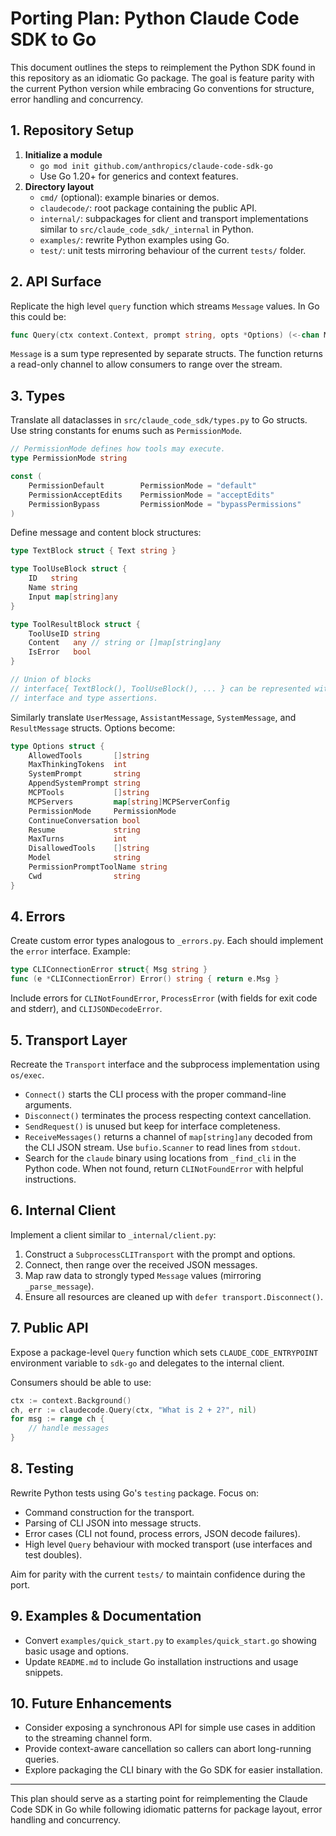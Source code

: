 # Porting Plan: Python Claude Code SDK to Go

This document outlines the steps to reimplement the Python SDK found in this
repository as an idiomatic Go package. The goal is feature parity with the
current Python version while embracing Go conventions for structure, error
handling and concurrency.

## 1. Repository Setup

1. **Initialize a module**
   - `go mod init github.com/anthropics/claude-code-sdk-go`
   - Use Go 1.20+ for generics and context features.
2. **Directory layout**
   - `cmd/` (optional): example binaries or demos.
   - `claudecode/`: root package containing the public API.
   - `internal/`: subpackages for client and transport implementations similar
     to `src/claude_code_sdk/_internal` in Python.
   - `examples/`: rewrite Python examples using Go.
   - `test/`: unit tests mirroring behaviour of the current `tests/` folder.

## 2. API Surface

Replicate the high level `query` function which streams `Message` values.
In Go this could be:

```go
func Query(ctx context.Context, prompt string, opts *Options) (<-chan Message, error)
```

`Message` is a sum type represented by separate structs. The function returns a
read-only channel to allow consumers to range over the stream.

## 3. Types

Translate all dataclasses in `src/claude_code_sdk/types.py` to Go structs.
Use string constants for enums such as `PermissionMode`.

```go
// PermissionMode defines how tools may execute.
type PermissionMode string

const (
    PermissionDefault        PermissionMode = "default"
    PermissionAcceptEdits    PermissionMode = "acceptEdits"
    PermissionBypass         PermissionMode = "bypassPermissions"
)
```

Define message and content block structures:

```go
type TextBlock struct { Text string }

type ToolUseBlock struct {
    ID   string
    Name string
    Input map[string]any
}

type ToolResultBlock struct {
    ToolUseID string
    Content   any // string or []map[string]any
    IsError   bool
}

// Union of blocks
// interface{ TextBlock(), ToolUseBlock(), ... } can be represented with an
// interface and type assertions.
```

Similarly translate `UserMessage`, `AssistantMessage`, `SystemMessage`, and
`ResultMessage` structs.
Options become:

```go
type Options struct {
    AllowedTools       []string
    MaxThinkingTokens  int
    SystemPrompt       string
    AppendSystemPrompt string
    MCPTools           []string
    MCPServers         map[string]MCPServerConfig
    PermissionMode     PermissionMode
    ContinueConversation bool
    Resume             string
    MaxTurns           int
    DisallowedTools    []string
    Model              string
    PermissionPromptToolName string
    Cwd                string
}
```

## 4. Errors

Create custom error types analogous to `_errors.py`. Each should implement the
`error` interface. Example:

```go
type CLIConnectionError struct{ Msg string }
func (e *CLIConnectionError) Error() string { return e.Msg }
```

Include errors for `CLINotFoundError`, `ProcessError` (with fields for exit code
and stderr), and `CLIJSONDecodeError`.

## 5. Transport Layer

Recreate the `Transport` interface and the subprocess implementation using
`os/exec`.

- `Connect()` starts the CLI process with the proper command-line arguments.
- `Disconnect()` terminates the process respecting context cancellation.
- `SendRequest()` is unused but keep for interface completeness.
- `ReceiveMessages()` returns a channel of `map[string]any` decoded from the
  CLI JSON stream. Use `bufio.Scanner` to read lines from `stdout`.
- Search for the `claude` binary using locations from `_find_cli` in the Python
  code. When not found, return `CLINotFoundError` with helpful instructions.

## 6. Internal Client

Implement a client similar to `_internal/client.py`:

1. Construct a `SubprocessCLITransport` with the prompt and options.
2. Connect, then range over the received JSON messages.
3. Map raw data to strongly typed `Message` values (mirroring `_parse_message`).
4. Ensure all resources are cleaned up with `defer transport.Disconnect()`.

## 7. Public API

Expose a package-level `Query` function which sets `CLAUDE_CODE_ENTRYPOINT`
environment variable to `sdk-go` and delegates to the internal client.

Consumers should be able to use:

```go
ctx := context.Background()
ch, err := claudecode.Query(ctx, "What is 2 + 2?", nil)
for msg := range ch {
    // handle messages
}
```

## 8. Testing

Rewrite Python tests using Go's `testing` package. Focus on:

- Command construction for the transport.
- Parsing of CLI JSON into message structs.
- Error cases (CLI not found, process errors, JSON decode failures).
- High level `Query` behaviour with mocked transport (use interfaces and test
  doubles).

Aim for parity with the current `tests/` to maintain confidence during the port.

## 9. Examples & Documentation

- Convert `examples/quick_start.py` to `examples/quick_start.go` showing basic
  usage and options.
- Update `README.md` to include Go installation instructions and usage
  snippets.

## 10. Future Enhancements

- Consider exposing a synchronous API for simple use cases in addition to the
  streaming channel form.
- Provide context-aware cancellation so callers can abort long-running queries.
- Explore packaging the CLI binary with the Go SDK for easier installation.

---
This plan should serve as a starting point for reimplementing the Claude Code
SDK in Go while following idiomatic patterns for package layout, error handling
and concurrency.
